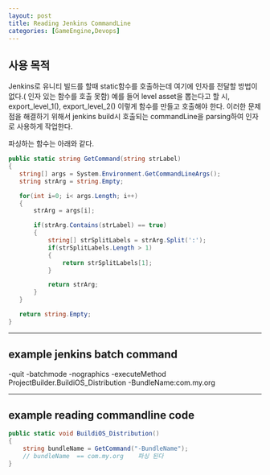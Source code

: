 ```yaml
---
layout: post
title: Reading Jenkins CommandLine
categories: [GameEngine,Devops]
---
```


## 사용 목적

Jenkins로 유니티 빌드를 할때 static함수를 호출하는데 여기에 인자를 전달할 방법이 없다.( 인자 있는 함수를 호출 못함)
예를 들어 level asset을 뽑는다고 할 시, export_level_1(), export_level_2() 이렇게 함수를 만들고 호출해야 한다.
이러한 문제점을 해결하기 위해서 jenkins build시 호출되는 commandLine을 parsing하여 인자로 사용하게 작업한다.

파싱하는 함수는 아래와 같다.

```c#
public static string GetCommand(string strLabel)
{
   string[] args = System.Environment.GetCommandLineArgs();
   string strArg = string.Empty;

   for(int i=0; i< args.Length; i++)
   {
       strArg = args[i];

       if(strArg.Contains(strLabel) == true)
       {
           string[] strSplitLabels = strArg.Split(':');
           if(strSplitLabels.Length > 1)
           {
               return strSplitLabels[1];
           }

           return strArg;
       }
   }

   return string.Empty;
}
```
***

##  example jenkins batch command

-quit -batchmode -nographics -executeMethod ProjectBuilder.BuildiOS_Distribution -BundleName:com.my.org

***

##  example reading commandline code

```c#
public static void BuildiOS_Distribution()
{
    string bundleName = GetCommand("-BundleName");
    // bundleName  == com.my.org    파싱 된다
}
```